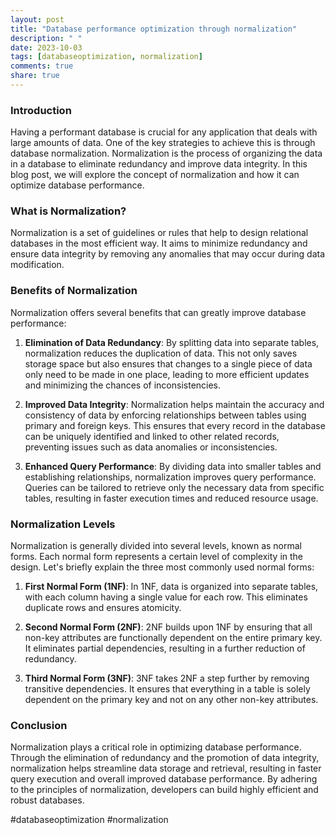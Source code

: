 ```yaml
---
layout: post
title: "Database performance optimization through normalization"
description: " "
date: 2023-10-03
tags: [databaseoptimization, normalization]
comments: true
share: true
---
```


### Introduction
Having a performant database is crucial for any application that deals with large amounts of data. One of the key strategies to achieve this is through database normalization. Normalization is the process of organizing the data in a database to eliminate redundancy and improve data integrity. In this blog post, we will explore the concept of normalization and how it can optimize database performance.

### What is Normalization?
Normalization is a set of guidelines or rules that help to design relational databases in the most efficient way. It aims to minimize redundancy and ensure data integrity by removing any anomalies that may occur during data modification.

### Benefits of Normalization
Normalization offers several benefits that can greatly improve database performance:

1. **Elimination of Data Redundancy**: By splitting data into separate tables, normalization reduces the duplication of data. This not only saves storage space but also ensures that changes to a single piece of data only need to be made in one place, leading to more efficient updates and minimizing the chances of inconsistencies.

2. **Improved Data Integrity**: Normalization helps maintain the accuracy and consistency of data by enforcing relationships between tables using primary and foreign keys. This ensures that every record in the database can be uniquely identified and linked to other related records, preventing issues such as data anomalies or inconsistencies.

3. **Enhanced Query Performance**: By dividing data into smaller tables and establishing relationships, normalization improves query performance. Queries can be tailored to retrieve only the necessary data from specific tables, resulting in faster execution times and reduced resource usage.

### Normalization Levels
Normalization is generally divided into several levels, known as normal forms. Each normal form represents a certain level of complexity in the design. Let's briefly explain the three most commonly used normal forms:

1. **First Normal Form (1NF)**: In 1NF, data is organized into separate tables, with each column having a single value for each row. This eliminates duplicate rows and ensures atomicity.

2. **Second Normal Form (2NF)**: 2NF builds upon 1NF by ensuring that all non-key attributes are functionally dependent on the entire primary key. It eliminates partial dependencies, resulting in a further reduction of redundancy.

3. **Third Normal Form (3NF)**: 3NF takes 2NF a step further by removing transitive dependencies. It ensures that everything in a table is solely dependent on the primary key and not on any other non-key attributes.

### Conclusion
Normalization plays a critical role in optimizing database performance. Through the elimination of redundancy and the promotion of data integrity, normalization helps streamline data storage and retrieval, resulting in faster query execution and overall improved database performance. By adhering to the principles of normalization, developers can build highly efficient and robust databases.

#databaseoptimization #normalization